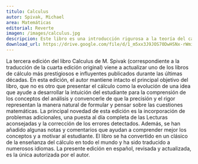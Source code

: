 ```yaml
---
titulo: Calculus
autor: Spivak, Michael
area: Matemáticas
editorial: Reverte
imagen: /images/calculus.jpg
descripcion: Este libro es una introducción rigurosa a la teoría del cálculo, con un enfoque en la comprensión de los conceptos y la resolución de problemas. Es un libro muy completo y riguroso, pero también muy accesible y ameno.
download_url: https://drive.google.com/file/d/1_m5xx3J9JOS70DwHSNx-rWmiWE_hAQdy/view?usp=sharing
---
```


La tercera edición del libro Calculus de M. Spivak (correspondiente a la traducción de la cuarta edición original) viene a actualizar uno de los libros de cálculo más prestigiosos e influyentes publicados durante las últimas décadas. En esta edición, el autor mantiene intacto el principal objetivo del libro, que no es otro que presentar el cálculo como la evolución de una idea que ayude a desarrollar la intuición del estudiante para la comprensión de los conceptos del análisis y convencerle de que la precisión y el rigor representan la manera natural de formular y pensar sobre las cuestiones matemáticas. La principal novedad de esta edición es la incorporación de problemas adicionales, una puesta al día completa de las Lecturas aconsejadas y la corrección de los errores detectados. Además, se han añadido algunas notas y comentarios que ayudan a comprender mejor los conceptos y a motivar al estudiante. El libro se ha convertido en un clásico de la enseñanza del cálculo en todo el mundo y ha sido traducido a numerosos idiomas. La presente edición en español, revisada y actualizada, es la única autorizada por el autor.
